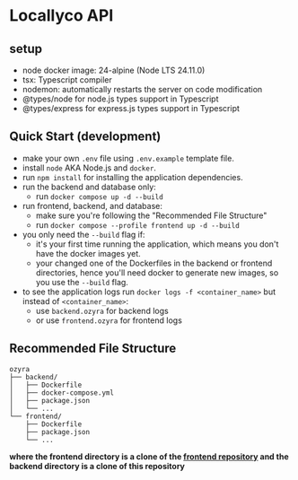# Locallyco API

## setup
- node docker image: 24-alpine (Node LTS 24.11.0)
- tsx: Typescript compiler
- nodemon: automatically restarts the server on code modification
- @types/node for node.js types support in Typescript
- @types/express for express.js types support in Typescript

## Quick Start (development)
- make your own `.env` file using `.env.example` template file.
- install `node` AKA Node.js and `docker`.
- run `npm install` for installing the application dependencies.
- run the backend and database only:
    - run `docker compose up -d --build`
- run frontend, backend, and database:
    - make sure you're following the "Recommended File Structure"
    - run `docker compose --profile frontend up -d --build`
- you only need the `--build` flag if:
    - it's your first time running the application, which means you don't have the docker images yet.
    - your changed one of the Dockerfiles in the backend or frontend directories, hence you'll need docker to generate new images, so you use the `--build` flag.
- to see the application logs run `docker logs -f <container_name>` but instead of `<container_name>`:
    - use `backend.ozyra` for backend logs
    - or use `frontend.ozyra` for frontend logs

## Recommended File Structure
```
ozyra
├── backend/
│   ├── Dockerfile
│   ├── docker-compose.yml
│   ├── package.json
│   └── ...
└── frontend/
    ├── Dockerfile
    ├── package.json
    └── ...
```
**where the frontend directory is a clone of the [frontend repository](https://github.com/mohamedmohab619/locallyCo.git) and the backend directory is a clone of this repository**
